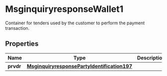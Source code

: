 

# MsginquiryresponseWallet1

Container for tenders used by the customer to perform the payment transaction.

## Properties

| Name | Type | Description | Notes |
|------------ | ------------- | ------------- | -------------|
|**prvdr** | [**MsginquiryresponsePartyIdentification197**](MsginquiryresponsePartyIdentification197.md) |  |  [optional] |



